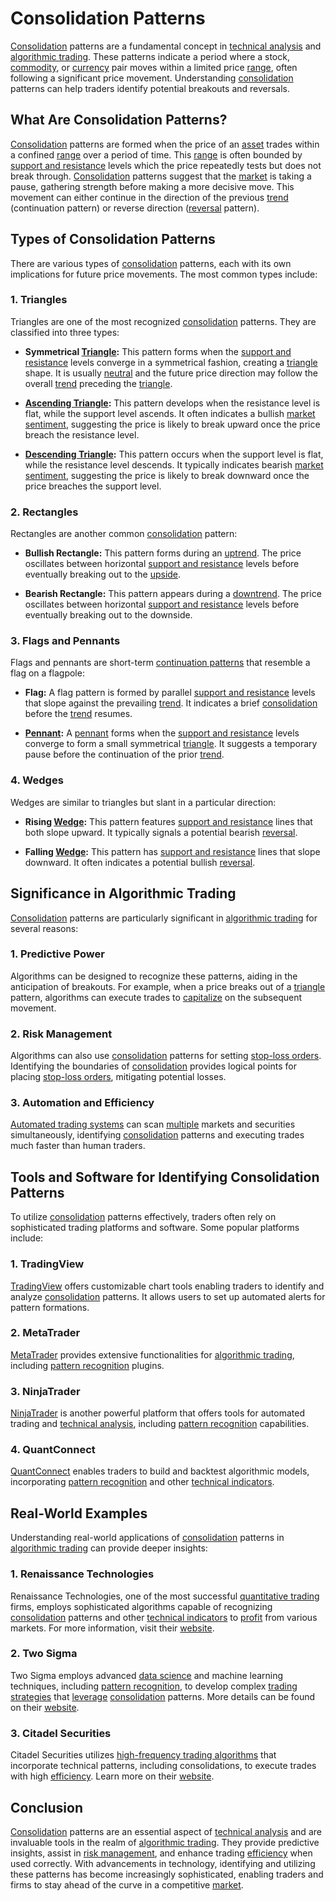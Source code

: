 # Consolidation Patterns

[Consolidation](../c/consolidation.md) patterns are a fundamental concept in [technical analysis](../t/technical_analysis.md) and [algorithmic trading](../a/algorithmic_trading.md). These patterns indicate a period where a stock, [commodity](../c/commodity.md), or [currency](../c/currency.md) pair moves within a limited price [range](../r/range.md), often following a significant price movement. Understanding [consolidation](../c/consolidation.md) patterns can help traders identify potential breakouts and reversals.

## What Are Consolidation Patterns?

[Consolidation](../c/consolidation.md) patterns are formed when the price of an [asset](../a/asset.md) trades within a confined [range](../r/range.md) over a period of time. This [range](../r/range.md) is often bounded by [support and resistance](../s/support_and_resistance.md) levels which the price repeatedly tests but does not break through. [Consolidation](../c/consolidation.md) patterns suggest that the [market](../m/market.md) is taking a pause, gathering strength before making a more decisive move. This movement can either continue in the direction of the previous [trend](../t/trend.md) (continuation pattern) or reverse direction ([reversal](../r/reversal.md) pattern).

## Types of Consolidation Patterns

There are various types of [consolidation](../c/consolidation.md) patterns, each with its own implications for future price movements. The most common types include:

### 1. Triangles
Triangles are one of the most recognized [consolidation](../c/consolidation.md) patterns. They are classified into three types:

- **Symmetrical [Triangle](../t/triangle.md):** This pattern forms when the [support and resistance](../s/support_and_resistance.md) levels converge in a symmetrical fashion, creating a [triangle](../t/triangle.md) shape. It is usually [neutral](../n/neutral.md) and the future price direction may follow the overall [trend](../t/trend.md) preceding the [triangle](../t/triangle.md).
  
- **[Ascending Triangle](../a/ascending_triangle.md):** This pattern develops when the resistance level is flat, while the support level ascends. It often indicates a bullish [market sentiment](../m/market_sentiment.md), suggesting the price is likely to break upward once the price breach the resistance level.
  
- **[Descending Triangle](../d/descending_triangle.md):** This pattern occurs when the support level is flat, while the resistance level descends. It typically indicates bearish [market sentiment](../m/market_sentiment.md), suggesting the price is likely to break downward once the price breaches the support level.

### 2. Rectangles
Rectangles are another common [consolidation](../c/consolidation.md) pattern:

- **Bullish Rectangle:** This pattern forms during an [uptrend](../u/uptrend.md). The price oscillates between horizontal [support and resistance](../s/support_and_resistance.md) levels before eventually breaking out to the [upside](../u/upside.md).
  
- **Bearish Rectangle:** This pattern appears during a [downtrend](../d/downtrend.md). The price oscillates between horizontal [support and resistance](../s/support_and_resistance.md) levels before eventually breaking out to the downside.

### 3. Flags and Pennants
Flags and pennants are short-term [continuation patterns](../c/continuation_patterns.md) that resemble a flag on a flagpole:

- **Flag:** A flag pattern is formed by parallel [support and resistance](../s/support_and_resistance.md) levels that slope against the prevailing [trend](../t/trend.md). It indicates a brief [consolidation](../c/consolidation.md) before the [trend](../t/trend.md) resumes.
  
- **[Pennant](../p/pennant.md):** A [pennant](../p/pennant.md) forms when the [support and resistance](../s/support_and_resistance.md) levels converge to form a small symmetrical [triangle](../t/triangle.md). It suggests a temporary pause before the continuation of the prior [trend](../t/trend.md).

### 4. Wedges
Wedges are similar to triangles but slant in a particular direction:

- **Rising [Wedge](../w/wedge.md):** This pattern features [support and resistance](../s/support_and_resistance.md) lines that both slope upward. It typically signals a potential bearish [reversal](../r/reversal.md).
  
- **Falling [Wedge](../w/wedge.md):** This pattern has [support and resistance](../s/support_and_resistance.md) lines that slope downward. It often indicates a potential bullish [reversal](../r/reversal.md).

## Significance in Algorithmic Trading

[Consolidation](../c/consolidation.md) patterns are particularly significant in [algorithmic trading](../a/algorithmic_trading.md) for several reasons:

### 1. Predictive Power
Algorithms can be designed to recognize these patterns, aiding in the anticipation of breakouts. For example, when a price breaks out of a [triangle](../t/triangle.md) pattern, algorithms can execute trades to [capitalize](../c/capitalize.md) on the subsequent movement.

### 2. Risk Management
Algorithms can also use [consolidation](../c/consolidation.md) patterns for setting [stop-loss orders](../s/stop-loss_orders.md). Identifying the boundaries of [consolidation](../c/consolidation.md) provides logical points for placing [stop-loss orders](../s/stop-loss_orders.md), mitigating potential losses.

### 3. Automation and Efficiency
[Automated trading systems](../a/automated_trading_systems.md) can scan [multiple](../m/multiple.md) markets and securities simultaneously, identifying [consolidation](../c/consolidation.md) patterns and executing trades much faster than human traders.

## Tools and Software for Identifying Consolidation Patterns

To utilize [consolidation](../c/consolidation.md) patterns effectively, traders often rely on sophisticated trading platforms and software. Some popular platforms include:

### 1. TradingView
[TradingView](https://www.tradingview.com/) offers customizable chart tools enabling traders to identify and analyze [consolidation](../c/consolidation.md) patterns. It allows users to set up automated alerts for pattern formations.

### 2. MetaTrader
[MetaTrader](https://www.metatrader4.com/en) provides extensive functionalities for [algorithmic trading](../a/algorithmic_trading.md), including [pattern recognition](../p/pattern_recognition.md) plugins.

### 3. NinjaTrader
[NinjaTrader](https://ninjatrader.com/) is another powerful platform that offers tools for automated trading and [technical analysis](../t/technical_analysis.md), including [pattern recognition](../p/pattern_recognition.md) capabilities.

### 4. QuantConnect
[QuantConnect](https://www.quantconnect.com/) enables traders to build and backtest algorithmic models, incorporating [pattern recognition](../p/pattern_recognition.md) and other [technical indicators](../t/technical_indicators.md).

## Real-World Examples

Understanding real-world applications of [consolidation](../c/consolidation.md) patterns in [algorithmic trading](../a/algorithmic_trading.md) can provide deeper insights:

### 1. Renaissance Technologies
Renaissance Technologies, one of the most successful [quantitative trading](../q/quantitative_trading.md) firms, employs sophisticated algorithms capable of recognizing [consolidation](../c/consolidation.md) patterns and other [technical indicators](../t/technical_indicators.md) to [profit](../p/profit.md) from various markets. For more information, visit their [website](http://www.rentec.com).

### 2. Two Sigma
Two Sigma employs advanced [data science](../d/data_science_in_trading.md) and machine learning techniques, including [pattern recognition](../p/pattern_recognition.md), to develop complex [trading strategies](../t/trading_strategies.md) that [leverage](../l/leverage.md) [consolidation](../c/consolidation.md) patterns. More details can be found on their [website](https://www.twosigma.com/).

### 3. Citadel Securities
Citadel Securities utilizes [high-frequency trading algorithms](../h/high-frequency_trading_algorithms.md) that incorporate technical patterns, including consolidations, to execute trades with high [efficiency](../e/efficiency.md). Learn more on their [website](https://www.citadelsecurities.com/).

## Conclusion

[Consolidation](../c/consolidation.md) patterns are an essential aspect of [technical analysis](../t/technical_analysis.md) and are invaluable tools in the realm of [algorithmic trading](../a/algorithmic_trading.md). They provide predictive insights, assist in [risk management](../r/risk_management.md), and enhance trading [efficiency](../e/efficiency.md) when used correctly. With advancements in technology, identifying and utilizing these patterns has become increasingly sophisticated, enabling traders and firms to stay ahead of the curve in a competitive [market](../m/market.md).